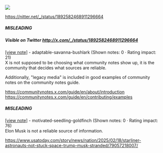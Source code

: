 ![](https://i.imgur.com/eUL6Ftv.png)

https://nitter.net/_/status/1892582468911296664
##### MISLEADING
##### Visible on Twitter http://x.com/_/status/1892582468911296664
[[view note]](https://x.com/i/birdwatch/n/1892820567985967325) - adaptable-savanna-bushlark (Shown notes: 0 · Rating impact: 21)\
X is not supposed to be choosing what community notes show up, it is the community that decides what sources are reliable.

Additionally, "legacy media" is included in good examples of community notes on the community notes guide.

https://communitynotes.x.com/guide/en/about/introduction
https://communitynotes.x.com/guide/en/contributing/examples

##### MISLEADING

[[view note]](https://x.com/i/birdwatch/n/1892653419262820539) - motivated-seedling-goldfinch (Shown notes: 0 · Rating impact: 76)\
Elon Musk is not a reliable source of information.

https://www.usatoday.com/story/news/nation/2025/02/18/starliner-astronauts-not-stuck-space-trump-musk-stranded/79057218007/
